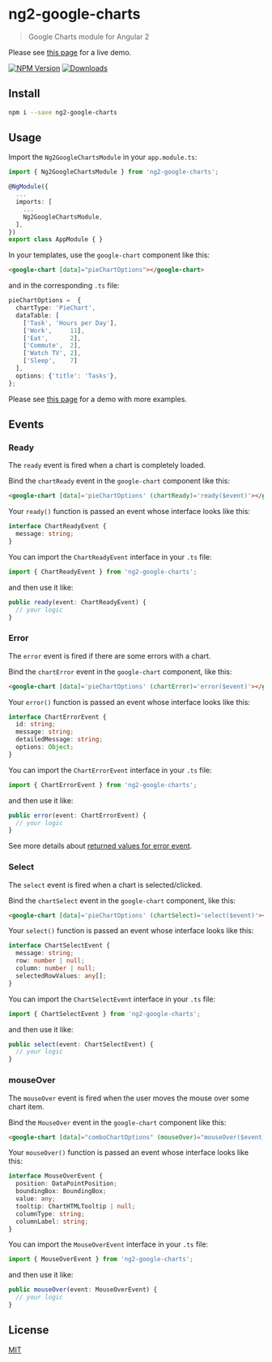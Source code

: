 # ng2-google-charts

> Google Charts module for Angular 2

Please see [this page][example-page] for a live demo.

[![NPM Version][npm-image]][npm-url]
[![Downloads][npm-downloads-image]][npm-downloads-url]

## Install

```bash
npm i --save ng2-google-charts
```

## Usage

Import the `Ng2GoogleChartsModule` in your `app.module.ts`:
```ts
import { Ng2GoogleChartsModule } from 'ng2-google-charts';

@NgModule({
  ...
  imports: [
    ...
    Ng2GoogleChartsModule,
  ],
})
export class AppModule { }
```

In your templates, use the `google-chart` component like this:
```html
<google-chart [data]="pieChartOptions"></google-chart>
```
and in the corresponding `.ts` file:
```ts
pieChartOptions =  {
  chartType: 'PieChart',
  dataTable: [
    ['Task', 'Hours per Day'],
    ['Work',     11],
    ['Eat',      2],
    ['Commute',  2],
    ['Watch TV', 2],
    ['Sleep',    7]
  ],
  options: {'title': 'Tasks'},
};
```

Please see [this page][example-page] for a demo with more examples.

## Events

### Ready

The `ready` event is fired when a chart is completely loaded.

Bind the `chartReady` event in the `google-chart` component like this:
```html
<google-chart [data]='pieChartOptions' (chartReady)='ready($event)'></google-chart>
```

Your `ready()` function is passed an event whose interface looks like this:
```ts
interface ChartReadyEvent {
  message: string;
}
```

You can import the `ChartReadyEvent` interface in your `.ts` file:
```ts
import { ChartReadyEvent } from 'ng2-google-charts';
```

and then use it like:
```ts
public ready(event: ChartReadyEvent) {
  // your logic
}
```

### Error

The `error` event is fired if there are some errors with a chart.

Bind the `chartError` event in the `google-chart` component, like this:
```html
<google-chart [data]='pieChartOptions' (chartError)='error($event)'></google-chart>
```

Your `error()` function is passed an event whose interface looks like this:
```ts
interface ChartErrorEvent {
  id: string;
  message: string;
  detailedMessage: string;
  options: Object;
}
```

You can import the `ChartErrorEvent` interface in your `.ts` file:
```ts
import { ChartErrorEvent } from 'ng2-google-charts';
```

and then use it like:
```ts
public error(event: ChartErrorEvent) {
  // your logic
}
```

See more details about [returned values for error event][google-charts-error-event].

### Select

The `select` event is fired when a chart is selected/clicked.

Bind the `chartSelect` event in the `google-chart` component, like this:
```html
<google-chart [data]='pieChartOptions' (chartSelect)='select($event)'></google-chart>
```

Your `select()` function is passed an event whose interface looks like this:
```ts
interface ChartSelectEvent {
  message: string;
  row: number | null;
  column: number | null;
  selectedRowValues: any[];
}
```

You can import the `ChartSelectEvent` interface in your `.ts` file:
```ts
import { ChartSelectEvent } from 'ng2-google-charts';
```

and then use it like:
```ts
public select(event: ChartSelectEvent) {
  // your logic
}
```

### mouseOver

The `mouseOver` event is fired when the user moves the mouse over some chart
item.

Bind the `MouseOver` event in the `google-chart` component like this:
```html
<google-chart [data]="comboChartOptions" (mouseOver)="mouseOver($event)"></google-chart>
```

Your `mouseOver()` function is passed an event whose interface looks like this:
```ts
interface MouseOverEvent {
  position: DataPointPosition;
  boundingBox: BoundingBox;
  value: any;
  tooltip: ChartHTMLTooltip | null;
  columnType: string;
  columnLabel: string;
}
```

You can import the `MouseOverEvent` interface in your `.ts` file:
```ts
import { MouseOverEvent } from 'ng2-google-charts';
```

and then use it like:
```ts
public mouseOver(event: MouseOverEvent) {
  // your logic
}
```

## License

[MIT](LICENSE.md)

[npm-image]: https://img.shields.io/npm/v/ng2-google-charts.svg
[npm-url]: https://npmjs.org/package/ng2-google-charts
[npm-downloads-image]: http://img.shields.io/npm/dm/ng2-google-charts.svg
[npm-downloads-url]: https://npmjs.org/package/ng2-google-charts
[example-page]: https://gmazzamuto.github.io/ng2-google-charts
[google-charts-error-event]: https://developers.google.com/chart/interactive/docs/events#the-error-event
